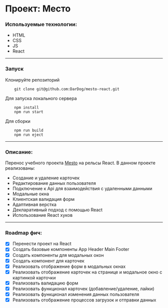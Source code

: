 # Проект: Место

### Используемые технологии:
* HTML
* CSS
* JS
* React

___

### Запуск
Клонируйте репозиторий

        git clone git@github.com:DarDog/mesto-react.git

Для запуска локального сервера

        npm install
        npm run start

Для сборки

        npm run build
        npm run eject

___
### Описание:

Перенос учебного проекта [Mesto](https://github.com/DarDog/mesto) на рельсы React. 
В данном проекте реализованы: 
* Создание и удаление карточек 
* Редактирование данных пользователя
* Подключение к Api для взаимодействия с удаленными данными
* Модальные окна
* Клиентская валидация форм
* Адаптивная верстка
* Декларативный подход с помощью React
* Использование React хуков

___
### Roadmap фич:
- [x] Перенести проект на React
- [x] Создать базовые компоненты App Header Main Footer
- [x] Создать компоненты для модальных окон
- [x] Создать компонент для карточек
- [x] Реализовать отображение форм в модальных окнах
- [x] Реализовать отображение карточек на странице и модальное окно с картинкой карточки
- [x] Реализовать валидацию форм 
- [x] Реализовать функционал карточек (добавление/удаление, лайки)
- [x] Реализовать функционал изменения данных пользователя
- [x] Реализовать отображение процессов загрузок и отправки данных
